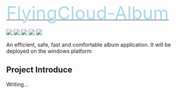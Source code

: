 <a href="https://github.com/BH-BIGDATA-Radical-Team/FlyingCloud-Album"><font size="10px" color="lightblue">FlyingCloud-Album</font></a>

<p>
    <span><a><img src="https://img.shields.io/badge/MIT-License-orange.svg"/></a></span>
    <span><a><img src="https://img.shields.io/badge/Alpha-0.1.2-blue.svg"/></a></span>
    <span><a><img src="https://img.shields.io/badge/dependence-Vue3-red.svg"/></a></span>
    <span><a><img src="https://img.shields.io/badge/dependence-TailWindCss-yellow.svg"/></a></span>
    <span><a><img src="https://img.shields.io/badge/dependence-Electron-black.svg"/></a></span>
</p>

An efficient, safe, fast and comfortable album application. It will be deployed on the windows platform

## Project Introduce

Writing...

